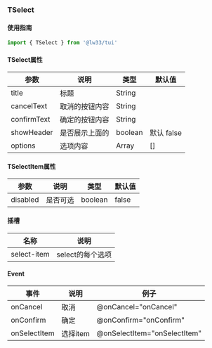### TSelect

#### 使用指南

```JavaScript
import { TSelect } from '@lw33/tui'
```

#### TSelect属性

| 参数          | 说明               | 类型     | 默认值                         |
| ------------- | ------------------| -------- | ------------------------------ |
| title         | 标题               | String   |                               |
| cancelText   | 取消的按钮内容      | String  |                               |
| confirmText  | 确定的按钮内容      | String   |                              |
| showHeader   | 是否展示上面的      | boolean | 默认 false                    |
| options       | 选项内容           | Array   | []                           |

#### TSelectItem属性


| 参数          | 说明               | 类型     | 默认值                         |
| ------------- | ------------------| -------- | ------------------------------ |
| disabled      | 是否可选           |  boolean   |    false                           |

#### 插槽


| 名称        | 说明                          | 
| ----------- | --------------------------   |
| select-item  | select的每个选项               |

#### Event

| 事件   | 说明             | 例子                      |
| ------ | ---------------- | ------------------------- |
| onCancel  | 取消        | @onCancel="onCancel"      |
| onConfirm | 确定        | @onConfirm="onConfirm"    |
| onSelectItem | 选择item  | @onSelectItem="onSelectItem" |
